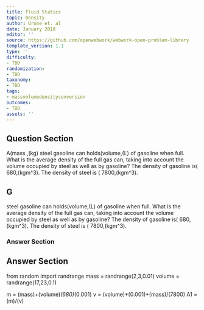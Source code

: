 ```yaml
---
title: Fluid Statics
topic: Density
author: Urone et. al
date: January 2018
editor: ''
source: https://github.com/openwebwork/webwork-open-problem-library
template_version: 1.1
type: ''
difficulty:
- TBD
randomization:
- TBD
taxonomy:
- TBD
tags:
- massvolumedensityconversion
outcomes:
- TBD
assets: ''
---
```


## Question Section 

A(mass ,(kg) steel gasoline can holds(volume,(L) of gasoline when full. What is the average density of the full gas can, taking into account the volume occupied by steel as well as by gasoline? The density of gasoline is( 680,(kgm^3). The density of steel is ( 7800,(kgm^3).

## G
steel gasoline can holds(volume,(L) of gasoline when full. What is the average density of the full gas can, taking into account the volume occupied by steel as well as by gasoline? The density of gasoline is( 680,(kgm^3). The density of steel is ( 7800,(kgm^3).
### Answer Section


## Answer Section

from random import randrange
mass = randrange(2,3,0.01)
volume = randrange(17,23,0.1)


m = (mass)+(volume)*(680)*(0.001)
v = (volume)*(0.001)+(mass)/(7800)
A1 = (m)/(v)
